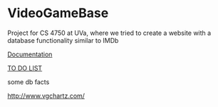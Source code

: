 # VideoGameBase
Project for CS 4750 at UVa, where we tried to create a website with a database functionality similar to IMDb


[Documentation](https://docs.google.com/a/virginia.edu/document/d/1EHVBpH9ZWrd4dTqJ_Nmqbh53UuouzqCgzGeO3ynyCNM/edit?usp=sharing)

[TO DO LIST](https://docs.google.com/a/virginia.edu/document/d/1QAYVDwjEmilDsfoO9O69bv_KHNjWiNGNpWyahV9epKs/edit?usp=sharing)

some db facts

http://www.vgchartz.com/
